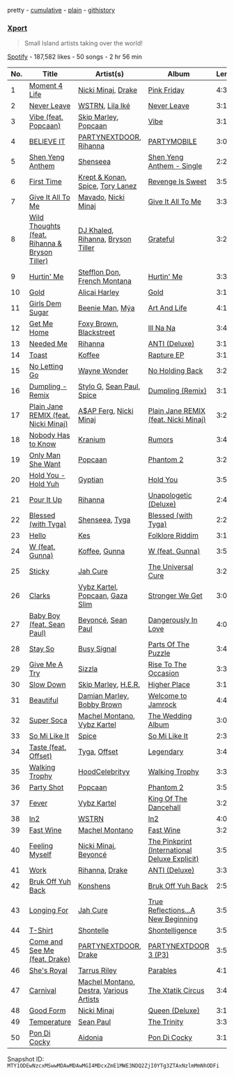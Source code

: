 pretty - [cumulative](/playlists/cumulative/37i9dQZF1DX9MrAJRR2Zxk.md) - [plain](/playlists/plain/37i9dQZF1DX9MrAJRR2Zxk) - [githistory](https://github.githistory.xyz/mackorone/spotify-playlist-archive/blob/main/playlists/plain/37i9dQZF1DX9MrAJRR2Zxk)

### [Xport](https://open.spotify.com/playlist/37i9dQZF1DX9MrAJRR2Zxk)

> Small Island artists taking over the world!

[Spotify](https://open.spotify.com/user/spotify) - 187,582 likes - 50 songs - 2 hr 56 min

| No. | Title | Artist(s) | Album | Length |
|---|---|---|---|---|
| 1 | [Moment 4 Life](https://open.spotify.com/track/1ia019RqDK2o4QiANR1Dyn) | [Nicki Minaj](https://open.spotify.com/artist/0hCNtLu0JehylgoiP8L4Gh), [Drake](https://open.spotify.com/artist/3TVXtAsR1Inumwj472S9r4) | [Pink Friday](https://open.spotify.com/album/3LJhoYn4nnHmvPRO3ppbsl) | 4:39 |
| 2 | [Never Leave](https://open.spotify.com/track/6d5E28VYwyws9CY00lwxfq) | [WSTRN](https://open.spotify.com/artist/5nSAh3wlH7VaqpnkiMjzDs), [Lila Iké](https://open.spotify.com/artist/0uAUrmEQbwcDFzg0v7VicO) | [Never Leave](https://open.spotify.com/album/1uHkmdfOvhr3Jj7mdLIIkp) | 3:16 |
| 3 | [Vibe \(feat\. Popcaan\)](https://open.spotify.com/track/4VFk3eto9JaRlOQokHWZZB) | [Skip Marley](https://open.spotify.com/artist/4ryoUS0W8qXokfMxrlJt6O), [Popcaan](https://open.spotify.com/artist/62DmErcU7dqZbJaDqwsqzR) | [Vibe](https://open.spotify.com/album/4vY5bGXeYLqW2gQqADFMty) | 3:15 |
| 4 | [BELIEVE IT](https://open.spotify.com/track/4HDCLYli2SUdkq9OjmvhSD) | [PARTYNEXTDOOR](https://open.spotify.com/artist/2HPaUgqeutzr3jx5a9WyDV), [Rihanna](https://open.spotify.com/artist/5pKCCKE2ajJHZ9KAiaK11H) | [PARTYMOBILE](https://open.spotify.com/album/2T8UlI17u5hwTqu6zkpkW7) | 3:03 |
| 5 | [Shen Yeng Anthem](https://open.spotify.com/track/720ZYTSr4vSqcFYq2CTJKN) | [Shenseea](https://open.spotify.com/artist/1OFOShsIbhy1l5x73yuVyB) | [Shen Yeng Anthem \- Single](https://open.spotify.com/album/3gzUHMvH0iMkfFqDMg2i7O) | 2:21 |
| 6 | [First Time](https://open.spotify.com/track/6jL9fAnZpIvdS8p9I1ToBR) | [Krept & Konan](https://open.spotify.com/artist/31lnFZEM6ysvjOx59VyxRE), [Spice](https://open.spotify.com/artist/0wEvWMQRqaXcgnrZv6KtyL), [Tory Lanez](https://open.spotify.com/artist/2jku7tDXc6XoB6MO2hFuqg) | [Revenge Is Sweet](https://open.spotify.com/album/352aXyfcekSqY1ZvC0jrBe) | 3:53 |
| 7 | [Give It All To Me](https://open.spotify.com/track/6vwmviVBIBMGGIEmz88auB) | [Mavado](https://open.spotify.com/artist/0eezS9KmhdjGN436RdTIXu), [Nicki Minaj](https://open.spotify.com/artist/0hCNtLu0JehylgoiP8L4Gh) | [Give It All To Me](https://open.spotify.com/album/4sHrUYhZdfAdGM0s628Isq) | 3:34 |
| 8 | [Wild Thoughts \(feat\. Rihanna & Bryson Tiller\)](https://open.spotify.com/track/1OAh8uOEOvTDqkKFsKksCi) | [DJ Khaled](https://open.spotify.com/artist/0QHgL1lAIqAw0HtD7YldmP), [Rihanna](https://open.spotify.com/artist/5pKCCKE2ajJHZ9KAiaK11H), [Bryson Tiller](https://open.spotify.com/artist/2EMAnMvWE2eb56ToJVfCWs) | [Grateful](https://open.spotify.com/album/4JBZ0QHveEpESepanNBG8A) | 3:24 |
| 9 | [Hurtin' Me](https://open.spotify.com/track/76IkF7pA7RscjDTvOFT4vb) | [Stefflon Don](https://open.spotify.com/artist/2ExGrw6XpbtUAJHTLtUXUD), [French Montana](https://open.spotify.com/artist/6vXTefBL93Dj5IqAWq6OTv) | [Hurtin' Me](https://open.spotify.com/album/2xhP3p0znN775vRxRP71ET) | 3:32 |
| 10 | [Gold](https://open.spotify.com/track/5wcWWTTQCEizpl98ggMRYL) | [Alicai Harley](https://open.spotify.com/artist/4HIgMgldxGG0v8nSDWJrnh) | [Gold](https://open.spotify.com/album/5CjGqbWegCxmjVZv168HRS) | 3:10 |
| 11 | [Girls Dem Sugar](https://open.spotify.com/track/3j8EEMm9kbPLqByuaHmUmQ) | [Beenie Man](https://open.spotify.com/artist/4L3GTE04bW5N7azA9QPhjA), [Mýa](https://open.spotify.com/artist/6lHL3ubAMgSasKjNqKb8HF) | [Art And Life](https://open.spotify.com/album/1KtvMb8plzeWby752rMPBF) | 4:17 |
| 12 | [Get Me Home](https://open.spotify.com/track/6Xo9osN1HErsEJoqwj4eDg) | [Foxy Brown](https://open.spotify.com/artist/1wvlC6NwleHt1iRD6d5X2C), [Blackstreet](https://open.spotify.com/artist/2P3cjUru4H3fhSXXNxE9kA) | [Ill Na Na](https://open.spotify.com/album/6qLC4weRVEetELyQQgkAMk) | 3:49 |
| 13 | [Needed Me](https://open.spotify.com/track/4pAl7FkDMNBsjykPXo91B3) | [Rihanna](https://open.spotify.com/artist/5pKCCKE2ajJHZ9KAiaK11H) | [ANTI \(Deluxe\)](https://open.spotify.com/album/4UlGauD7ROb3YbVOFMgW5u) | 3:11 |
| 14 | [Toast](https://open.spotify.com/track/7sd72KZS8D59g5NmhxyHpJ) | [Koffee](https://open.spotify.com/artist/1gWjcmBsveEYMxOZ0VRi32) | [Rapture EP](https://open.spotify.com/album/0v1VLjgwVun46wA13DWUJI) | 3:11 |
| 15 | [No Letting Go](https://open.spotify.com/track/5dWfl2PBpKHpBVdz95wxK1) | [Wayne Wonder](https://open.spotify.com/artist/3kc5AFnL1TQQdNaMdSW2UO) | [No Holding Back](https://open.spotify.com/album/3WH8Q7LS2p143e5PrKGLeA) | 3:22 |
| 16 | [Dumpling \- Remix](https://open.spotify.com/track/4AaXmQvHMWNwZSoqi4kcsK) | [Stylo G](https://open.spotify.com/artist/7qPISKHhhKDLZTmYcX7bWd), [Sean Paul](https://open.spotify.com/artist/3Isy6kedDrgPYoTS1dazA9), [Spice](https://open.spotify.com/artist/0wEvWMQRqaXcgnrZv6KtyL) | [Dumpling \(Remix\)](https://open.spotify.com/album/6Cjp5NnE0J5WD4XkrVt9ds) | 3:17 |
| 17 | [Plain Jane REMIX \(feat\. Nicki Minaj\)](https://open.spotify.com/track/2YzmfPLqUx5CJOaw5ThsBV) | [A$AP Ferg](https://open.spotify.com/artist/5dHt1vcEm9qb8fCyLcB3HL), [Nicki Minaj](https://open.spotify.com/artist/0hCNtLu0JehylgoiP8L4Gh) | [Plain Jane REMIX \(feat\. Nicki Minaj\)](https://open.spotify.com/album/0bVY8ZE63UQOyJQsjjidVn) | 3:22 |
| 18 | [Nobody Has to Know](https://open.spotify.com/track/5nLmO6pp71pmiVZwyTPfq9) | [Kranium](https://open.spotify.com/artist/1LKo6ZA3RNvKtLa6zDu32S) | [Rumors](https://open.spotify.com/album/1MZfu40bPBKw1HzXGyGoMX) | 3:42 |
| 19 | [Only Man She Want](https://open.spotify.com/track/4RbnNenA9TFNUxAdsy76xe) | [Popcaan](https://open.spotify.com/artist/62DmErcU7dqZbJaDqwsqzR) | [Phantom 2](https://open.spotify.com/album/6Wi7jtuBGit2o5D1SpZWNI) | 3:20 |
| 20 | [Hold You \- Hold Yuh](https://open.spotify.com/track/0j55p8YRAPG8yajtNyjt6A) | [Gyptian](https://open.spotify.com/artist/2JX4h8xm0hNxCB0aNBWzyi) | [Hold You](https://open.spotify.com/album/3Oi5j0kqicMfqW51jqrsfe) | 3:53 |
| 21 | [Pour It Up](https://open.spotify.com/track/5r67bGhYXZNqk2m2Wupfmu) | [Rihanna](https://open.spotify.com/artist/5pKCCKE2ajJHZ9KAiaK11H) | [Unapologetic \(Deluxe\)](https://open.spotify.com/album/5pLlGJrxuQO3jMoQe1XxZY) | 2:41 |
| 22 | [Blessed \(with Tyga\)](https://open.spotify.com/track/5imCvF3VHty1TZ0qaE1JEj) | [Shenseea](https://open.spotify.com/artist/1OFOShsIbhy1l5x73yuVyB), [Tyga](https://open.spotify.com/artist/5LHRHt1k9lMyONurDHEdrp) | [Blessed \(with Tyga\)](https://open.spotify.com/album/7aTeShQY6NnCiFmjYluvcl) | 2:28 |
| 23 | [Hello](https://open.spotify.com/track/3Hc5FvTzjtxF7DmOK6MaXV) | [Kes](https://open.spotify.com/artist/7E6r9S8qCRfZVCjF1A8do6) | [Folklore Riddim](https://open.spotify.com/album/6eRhLfRy1CbGTD0fkSrJob) | 3:18 |
| 24 | [W \(feat\. Gunna\)](https://open.spotify.com/track/6xW2g0c5uSoa3S6xk9eI4j) | [Koffee](https://open.spotify.com/artist/1gWjcmBsveEYMxOZ0VRi32), [Gunna](https://open.spotify.com/artist/2hlmm7s2ICUX0LVIhVFlZQ) | [W \(feat\. Gunna\)](https://open.spotify.com/album/4CGh0wfCdEh3xZVHx8uJK5) | 3:50 |
| 25 | [Sticky](https://open.spotify.com/track/4smyzd6JsDctqs5Fy104LL) | [Jah Cure](https://open.spotify.com/artist/1bSn5aMcE83TXLlLDU9rTy) | [The Universal Cure](https://open.spotify.com/album/2dqWoTG0zlhoy2iY4ZGaGf) | 3:29 |
| 26 | [Clarks](https://open.spotify.com/track/1TFdSG786lkY22jKsMDZ35) | [Vybz Kartel](https://open.spotify.com/artist/2NUz5P42WqkxilbI8ocN76), [Popcaan](https://open.spotify.com/artist/62DmErcU7dqZbJaDqwsqzR), [Gaza Slim](https://open.spotify.com/artist/7mPRzTE0BI6QMFmWhevSog) | [Stronger We Get](https://open.spotify.com/album/61TCyA9vKe31EiZIZykHsm) | 3:03 |
| 27 | [Baby Boy \(feat\. Sean Paul\)](https://open.spotify.com/track/4WY3HyGXsWqjFRCVD6gnTe) | [Beyoncé](https://open.spotify.com/artist/6vWDO969PvNqNYHIOW5v0m), [Sean Paul](https://open.spotify.com/artist/3Isy6kedDrgPYoTS1dazA9) | [Dangerously In Love](https://open.spotify.com/album/6oxVabMIqCMJRYN1GqR3Vf) | 4:04 |
| 28 | [Stay So](https://open.spotify.com/track/4VsGKABwzD4SlPsVXhIgSE) | [Busy Signal](https://open.spotify.com/artist/4RfTXjK9aiiIKDaKUHpL57) | [Parts Of The Puzzle](https://open.spotify.com/album/1pWeFGAWLYOiteoFpOM2xx) | 3:40 |
| 29 | [Give Me A Try](https://open.spotify.com/track/4pwGFtnF5ZWvvZee3Qmw1n) | [Sizzla](https://open.spotify.com/artist/72T7x96EAqN2UWvAgobYfv) | [Rise To The Occasion](https://open.spotify.com/album/7JtRuLlFw6g3axRUHcG9cP) | 3:39 |
| 30 | [Slow Down](https://open.spotify.com/track/0jPEWByX9DZAQb5zyQ6eng) | [Skip Marley](https://open.spotify.com/artist/4ryoUS0W8qXokfMxrlJt6O), [H.E.R.](https://open.spotify.com/artist/3Y7RZ31TRPVadSFVy1o8os) | [Higher Place](https://open.spotify.com/album/3LrRzezQmsqxC2eyqVvdAr) | 3:14 |
| 31 | [Beautiful](https://open.spotify.com/track/3uz5tvXgo73lxn0mtYGP2h) | [Damian Marley](https://open.spotify.com/artist/3QJzdZJYIAcoET1GcfpNGi), [Bobby Brown](https://open.spotify.com/artist/62sPt3fswraiEPnKQpAbdE) | [Welcome to Jamrock](https://open.spotify.com/album/6tqa7pPWXrtdGVFqZx3b1j) | 4:47 |
| 32 | [Super Soca](https://open.spotify.com/track/4hPtBML94zR8CdFx0JuUDU) | [Machel Montano](https://open.spotify.com/artist/6wxP7SSzfvi21Cnl8JicdQ), [Vybz Kartel](https://open.spotify.com/artist/2NUz5P42WqkxilbI8ocN76) | [The Wedding Album](https://open.spotify.com/album/1yt5cxkSS043TURuvnA9mZ) | 3:06 |
| 33 | [So Mi Like It](https://open.spotify.com/track/6IFDy0imCdhDpHj98GczEX) | [Spice](https://open.spotify.com/artist/0wEvWMQRqaXcgnrZv6KtyL) | [So Mi Like It](https://open.spotify.com/album/3VsPJKD7uZPIYB4SNGeLRt) | 2:33 |
| 34 | [Taste \(feat\. Offset\)](https://open.spotify.com/track/2toVe5hfuIi97ytDPDbQFt) | [Tyga](https://open.spotify.com/artist/5LHRHt1k9lMyONurDHEdrp), [Offset](https://open.spotify.com/artist/4DdkRBBYG6Yk9Ka8tdJ9BW) | [Legendary](https://open.spotify.com/album/6hHIX3lfGKnZ2ji41YZMVV) | 3:49 |
| 35 | [Walking Trophy](https://open.spotify.com/track/4hGHcdD5IwjAkftalZm5an) | [HoodCelebrityy](https://open.spotify.com/artist/5t6cgFa6vbJbNuxUTgT1L9) | [Walking Trophy](https://open.spotify.com/album/6ICKorSKAkAq2lQBv00NJf) | 3:35 |
| 36 | [Party Shot](https://open.spotify.com/track/4NYzZeQsY0wA2Z1Q0gKCj7) | [Popcaan](https://open.spotify.com/artist/62DmErcU7dqZbJaDqwsqzR) | [Phantom 2](https://open.spotify.com/album/6Wi7jtuBGit2o5D1SpZWNI) | 3:50 |
| 37 | [Fever](https://open.spotify.com/track/4C1Smq2t3MVOPzsUPWW0oX) | [Vybz Kartel](https://open.spotify.com/artist/2NUz5P42WqkxilbI8ocN76) | [King Of The Dancehall](https://open.spotify.com/album/5uFk69AGNnLeCyYvnCOmS2) | 3:24 |
| 38 | [In2](https://open.spotify.com/track/1hu2dRGo6kxbvc7NuNGD4v) | [WSTRN](https://open.spotify.com/artist/5nSAh3wlH7VaqpnkiMjzDs) | [In2](https://open.spotify.com/album/3E7xhVj2Ym5XCyS0zBlNJQ) | 4:02 |
| 39 | [Fast Wine](https://open.spotify.com/track/2RQ2CwHD5mJBox0Hc6HYRc) | [Machel Montano](https://open.spotify.com/artist/6wxP7SSzfvi21Cnl8JicdQ) | [Fast Wine](https://open.spotify.com/album/1mlDPzy4l8LhGVqNEiopIN) | 3:24 |
| 40 | [Feeling Myself](https://open.spotify.com/track/4vgTAdLit4VNnxZ7YK06NW) | [Nicki Minaj](https://open.spotify.com/artist/0hCNtLu0JehylgoiP8L4Gh), [Beyoncé](https://open.spotify.com/artist/6vWDO969PvNqNYHIOW5v0m) | [The Pinkprint \(International Deluxe Explicit\)](https://open.spotify.com/album/40XGTQ7FN6Y3dZXJhKBe96) | 3:57 |
| 41 | [Work](https://open.spotify.com/track/72TFWvU3wUYdUuxejTTIzt) | [Rihanna](https://open.spotify.com/artist/5pKCCKE2ajJHZ9KAiaK11H), [Drake](https://open.spotify.com/artist/3TVXtAsR1Inumwj472S9r4) | [ANTI \(Deluxe\)](https://open.spotify.com/album/4UlGauD7ROb3YbVOFMgW5u) | 3:39 |
| 42 | [Bruk Off Yuh Back](https://open.spotify.com/track/30mNHDOw7qD5SF8tBeuPpu) | [Konshens](https://open.spotify.com/artist/3nwYsifpwrKmCIpw4i0HDW) | [Bruk Off Yuh Back](https://open.spotify.com/album/46SMy1MXYZq5qnIpHKAd1U) | 2:53 |
| 43 | [Longing For](https://open.spotify.com/track/4XvuRDrWteHQGLBOXbAkFZ) | [Jah Cure](https://open.spotify.com/artist/1bSn5aMcE83TXLlLDU9rTy) | [True Reflections...A New Beginning](https://open.spotify.com/album/40BYBDHTNouG1hMQh1iDZn) | 3:52 |
| 44 | [T\-Shirt](https://open.spotify.com/track/0m0FYyIbSDiASOlQ64GDO5) | [Shontelle](https://open.spotify.com/artist/4M6Z1wubeKtwPqbjJygTOc) | [Shontelligence](https://open.spotify.com/album/0IkjwZghU8V40BBRtos0pn) | 3:54 |
| 45 | [Come and See Me \(feat\. Drake\)](https://open.spotify.com/track/1wZqJM5FGDEl3FjHDxDyQd) | [PARTYNEXTDOOR](https://open.spotify.com/artist/2HPaUgqeutzr3jx5a9WyDV), [Drake](https://open.spotify.com/artist/3TVXtAsR1Inumwj472S9r4) | [PARTYNEXTDOOR 3 \(P3\)](https://open.spotify.com/album/2FXGUAESmG5l9YPrzWPvHI) | 3:55 |
| 46 | [She's Royal](https://open.spotify.com/track/6dFOwtd9iBMERardJvsIxY) | [Tarrus Riley](https://open.spotify.com/artist/4frHO7KPcfMjhnVdIMJ98c) | [Parables](https://open.spotify.com/album/4xliwWMj72GCy9Edq1v985) | 4:11 |
| 47 | [Carnival](https://open.spotify.com/track/1onPy0sa2R4jqSx5zFlEff) | [Machel Montano](https://open.spotify.com/artist/6wxP7SSzfvi21Cnl8JicdQ), [Destra](https://open.spotify.com/artist/0xMFjTpcN1zaf1ZU5NaNmk), [Various Artists](https://open.spotify.com/artist/0LyfQWJT6nXafLPZqxe9Of) | [The Xtatik Circus](https://open.spotify.com/album/0wxyLnJUJM3KvrDMnECo7I) | 3:47 |
| 48 | [Good Form](https://open.spotify.com/track/5AHu27TVFUg0ANQUrFDMr0) | [Nicki Minaj](https://open.spotify.com/artist/0hCNtLu0JehylgoiP8L4Gh) | [Queen \(Deluxe\)](https://open.spotify.com/album/6zA5X3CQ5rgLKhTobyV5Id) | 3:19 |
| 49 | [Temperature](https://open.spotify.com/track/0k2GOhqsrxDTAbFFSdNJjT) | [Sean Paul](https://open.spotify.com/artist/3Isy6kedDrgPYoTS1dazA9) | [The Trinity](https://open.spotify.com/album/32Bu3ETQhR1PFCj3ndDlYf) | 3:38 |
| 50 | [Pon Di Cocky](https://open.spotify.com/track/38CECqycscktTYRq4yKMXc) | [Aidonia](https://open.spotify.com/artist/5mYWkDD4b1eM4ZjFq5axxs) | [Pon Di Cocky](https://open.spotify.com/album/1RWQjkjAU6YcGbH0022sO4) | 3:10 |

Snapshot ID: `MTY1ODEwNzcxMSwwMDAwMDAwMGI4MDcxZmE1MWE3NDQ2ZjI0YTg3ZTAxNzlmMmNhODFi`
